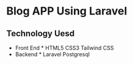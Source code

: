 # Blog APP Using Laravel
## Technology Uesd
* Front End
              * HTML5 CSS3 Tailwind CSS
* Backend
              * Laravel Postgresql